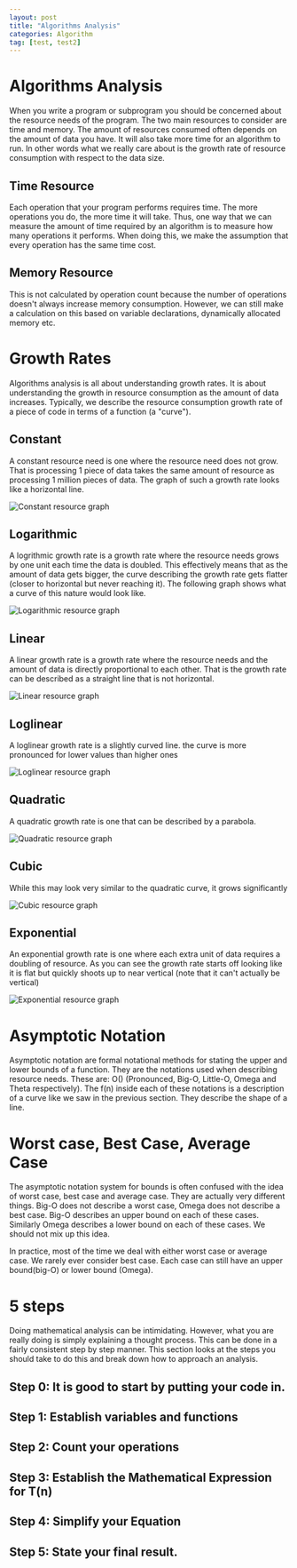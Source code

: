 ```yaml
---
layout: post
title: "Algorithms Analysis"
categories: Algorithm
tag: [test, test2]
---
```


# Algorithms Analysis

When you write a program or subprogram you should be concerned about the resource needs of the program. The two main resources to consider are time and memory. The amount of resources consumed often depends on the amount of data you have. It will also take more time for an algorithm to run. In other words what we really care about is the growth rate of resource consumption with respect to the data size.

## Time Resource

Each operation that your program performs requires time. The more operations you do, the more time it will take. Thus, one way that we can measure the amount of time required by an algorithm is to measure how many operations it performs. When doing this, we make the assumption that every operation has the same time cost.

## Memory Resource

This is not calculated by operation count because the number of operations doesn't always increase memory consumption. However, we can still make a calculation on this based on variable declarations, dynamically allocated memory etc.

# Growth Rates

Algorithms analysis is all about understanding growth rates. It is about understanding the growth in resource consumption as the amount of data increases. Typically, we describe the resource consumption growth rate of a piece of code in terms of a function (a "curve").

## Constant

A constant resource need is one where the resource need does not grow. That is processing 1 piece of data takes the same amount of resource as processing 1 million pieces of data. The graph of such a growth rate looks like a horizontal line.

![Constant resource graph](/images/2023-05-19-algorithms_analysis/constant_resource_graph.jpeg "Constant")

## Logarithmic

A logrithmic growth rate is a growth rate where the resource needs grows by one unit each time the data is doubled. This effectively means that as the amount of data gets bigger, the curve describing the growth rate gets flatter (closer to horizontal but never reaching it). The following graph shows what a curve of this nature would look like.

![Logarithmic resource graph](/images/2023-05-19-algorithms_analysis/logarithmic_resource_graph.jpg "Logarithmic")

## Linear

A linear growth rate is a growth rate where the resource needs and the amount of data is directly proportional to each other. That is the growth rate can be described as a straight line that is not horizontal.

![Linear resource graph](/images/2023-05-19-algorithms_analysis/linear_resource_graph.jpg "Linear")

## Loglinear

A loglinear growth rate is a slightly curved line. the curve is more pronounced for lower values than higher ones

![Loglinear resource graph](/images/2023-05-19-algorithms_analysis/loglinear_resource_graph.jpg "Loglinear")

## Quadratic

A quadratic growth rate is one that can be described by a parabola.

![Quadratic resource graph](/images/2023-05-19-algorithms_analysis/quadratic_resource_graph.jpg "Quadratic")

## Cubic

While this may look very similar to the quadratic curve, it grows significantly 

![Cubic resource graph](/images/2023-05-19-algorithms_analysis/cubic_resource_graph.jpg "Cubic")

## Exponential

An exponential growth rate is one where each extra unit of data requires a doubling of resource. As you can see the growth rate starts off looking like it is flat but quickly shoots up to near vertical (note that it can't actually be vertical)

![Exponential resource graph](/images/2023-05-19-algorithms_analysis/exponential_resource_graph.jpeg "Exponential")


# Asymptotic Notation

Asymptotic notation are formal notational methods for stating the upper and lower bounds of a function. They are the notations used when describing resource needs. These are: O()
(Pronounced, Big-O, Little-O, Omega and Theta respectively). The f(n) inside each of these notations is a description of a curve like we saw in the previous section. They describe the shape of a line.

# Worst case, Best Case, Average Case

The asymptotic notation system for bounds is often confused with the idea of worst case, best case and average case. They are actually very different things. Big-O does not describe a worst case, Omega does not describe a best case. Big-O describes an upper bound on each of these cases. Similarly Omega describes a lower bound on each of these cases. We should not mix up this idea.

In practice, most of the time we deal with either worst case or average case. We rarely ever consider best case. Each case can still have an upper bound(big-O) or lower bound (Omega).



# 5 steps

Doing mathematical analysis can be intimidating. However, what you are really doing is simply explaining a thought process. This can be done in a fairly consistent step by step manner. This section looks at the steps you should take to do this and break down how to approach an analysis.

## Step 0: It is good to start by putting your code in.

## Step 1: Establish variables and functions

## Step 2: Count your operations

## Step 3: Establish the Mathematical Expression for T(n)

## Step 4: Simplify your Equation

## Step 5: State your final result.







